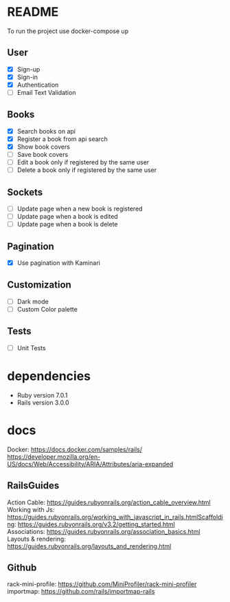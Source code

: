 # README

To run the project use docker-compose up

## User
- [X] Sign-up
- [X] Sign-in
- [X] Authentication
- [ ] Email Text Validation  

## Books
- [x] Search books on api
- [x] Register a book from api search
- [x] Show book covers
- [ ] Save book covers
- [ ] Edit a book only if registered by the same user
- [ ] Delete a book only if registered by the same user

## Sockets
- [ ] Update page when a new book is registered
- [ ] Update page when a book is edited
- [ ] Update page when a book is delete

## Pagination
- [X] Use pagination with Kaminari

## Customization
- [ ] Dark mode
- [ ] Custom Color palette

## Tests
- [ ] Unit Tests

# dependencies

* Ruby version 7.0.1
* Rails version 3.0.0

# docs
Docker: https://docs.docker.com/samples/rails/
https://developer.mozilla.org/en-US/docs/Web/Accessibility/ARIA/Attributes/aria-expanded

## RailsGuides
Action Cable: https://guides.rubyonrails.org/action_cable_overview.html
Working with Js: https://guides.rubyonrails.org/working_with_javascript_in_rails.htmlScaffolding: https://guides.rubyonrails.org/v3.2/getting_started.html  
Associations: https://guides.rubyonrails.org/association_basics.html  
Layouts & rendering: https://guides.rubyonrails.org/layouts_and_rendering.html


## Github
rack-mini-profile: https://github.com/MiniProfiler/rack-mini-profiler
importmap: https://github.com/rails/importmap-rails
